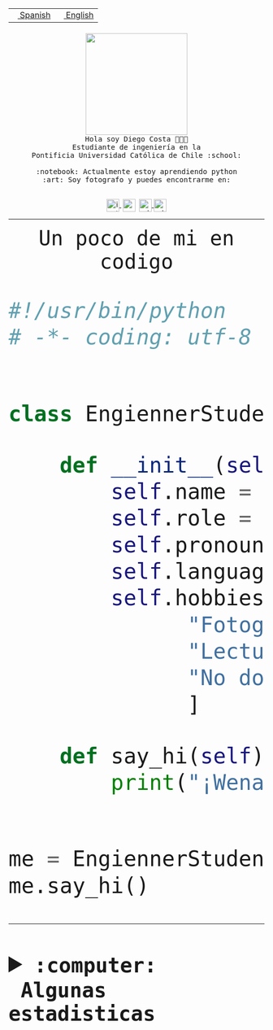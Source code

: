 <table border="0"  align="right">
 <tr><td><a href="README.md"><img src="https://upload.wikimedia.org/wikipedia/commons/thumb/8/89/Bandera_de_Espa%C3%B1a.svg/1200px-Bandera_de_Espa%C3%B1a.svg.png" height="10"> Spanish</a></td>
 <td><a href="README.en.md"><img src="https://upload.wikimedia.org/wikipedia/commons/a/a4/Flag_of_the_United_States.svg" height="10"> English</a></td></tr>
</table><br><br><br>


<p align="center">
  <img src="https://github.com/diegocostares/diegocostares/blob/main/Images/aaa2.gif?raw=true" height="200px" weight="200px">
  <br><samp>
    Hola soy Diego Costa 👨🏻‍💻<br>
    Estudiante de ingeniería en la <br>
    Pontificia Universidad Católica de Chile :school:<br>
  <br>
    :notebook: Actualmente estoy aprendiendo python <br>
    :art: Soy fotografo y puedes encontrarme en: <br>
  <br></samp>
  
</p>

<p align="center">
   <a href="https://instagram.com/diegocosta_no" target="blank">
    <img 
    align="center" src="https://cdn.jsdelivr.net/npm/simple-icons@3.0.1/icons/instagram.svg" alt="instagram" height="25px" width="25px" />
  </a>
  <a style="border: 3px solid; color: white;"href="https://t.me/diegocosta_no" target="blank">
  <img
  align="center" alt="Telegram" width="25px" src="https://icons-for-free.com/iconfiles/png/512/Telegram-1324888767380505522.png" />
</a>
<a href="https://api.whatsapp.com/send?phone=56971897835&text=Hola!" target="blank">
  <img
  align="center" alt="wtsp" width="25px" src="https://img.icons8.com/pastel-glyph/2x/whatsapp--v2.png" />
</a>
<a href="https://www.linkedin.com/in/diego-costa-786249213/" target="blank">
  <img
  align="center" alt="wtsp" width="25px" src="https://img.icons8.com/metro/452/linkedin.png" />
</a>

  </a>
</p>

---


<p align="center"><font size="25"><samp>Un poco de mi en codigo</samp></front></p>


```python
#!/usr/bin/python
# -*- coding: utf-8 -*-


class EngiennerStudent:

    def __init__(self):
        self.name = "Diego Costa"
        self.role = "Estudiante"
        self.pronouns = "he/him"
        self.language_spoken = ["es_CL", "en_US"]
        self.hobbies = [
              "Fotografia",
              "Lectura",
              "No dormir",
              ]

    def say_hi(self):
        print("¡Wena mundo!")


me = EngiennerStudent()
me.say_hi()
```
---
<details>
  <summary><b><samp>:computer: &nbsp;Algunas estadisticas</samp></b></summary>
  <br/></p>

<!--START_SECTION:waka-->
![Code Time](http://img.shields.io/badge/Code%20Time-933%20hrs%2010%20mins-blue)

**Soy nocturno 🦉** 

```text
🌞 Mañana                 8 commits           ░░░░░░░░░░░░░░░░░░░░░░░░░   00.30 % 
🌆 Día                    814 commits         ████████░░░░░░░░░░░░░░░░░   30.50 % 
🌃 Tarde                  1167 commits        ███████████░░░░░░░░░░░░░░   43.72 % 
🌙 Noche                  680 commits         ██████░░░░░░░░░░░░░░░░░░░   25.48 % 
```
📅 **Soy más productivo los Martes** 

```text
Lunes                    408 commits         ████░░░░░░░░░░░░░░░░░░░░░   15.29 % 
Martes                   527 commits         █████░░░░░░░░░░░░░░░░░░░░   19.75 % 
Miércoles                340 commits         ███░░░░░░░░░░░░░░░░░░░░░░   12.74 % 
Jueves                   367 commits         ███░░░░░░░░░░░░░░░░░░░░░░   13.75 % 
Viernes                  413 commits         ████░░░░░░░░░░░░░░░░░░░░░   15.47 % 
Sábado                   218 commits         ██░░░░░░░░░░░░░░░░░░░░░░░   08.17 % 
Domingo                  396 commits         ████░░░░░░░░░░░░░░░░░░░░░   14.84 % 
```


📊 **Esta semana me dediqué a** 

```text
🐱‍💻 Proyectos: 
github-actions           8 hrs 56 mins       ███████░░░░░░░░░░░░░░░░░░   26.50 % 
2023-1-S4-Grupo2-Scraper 8 hrs 23 mins       ██████░░░░░░░░░░░░░░░░░░░   24.84 % 
2023-1-S4-Grupo2-IA      5 hrs 14 mins       ████░░░░░░░░░░░░░░░░░░░░░   15.50 % 
2023-1-S4-Grupo2-Backend 3 hrs 16 mins       ██░░░░░░░░░░░░░░░░░░░░░░░   09.68 % 
rails_docker_compose_psql2 hrs 34 mins       ██░░░░░░░░░░░░░░░░░░░░░░░   07.61 % 
```


 Last Updated on 16/05/2023 10:20:16 UTC
<!--END_SECTION:waka-->
  
  

<p align="center"> <img src="https://github-readme-stats.vercel.app/api?username=diegocostares&show_icons=true&theme=ayu-mirage" alt="abhisheknaiidu" /></p>
 
</details>
